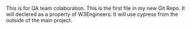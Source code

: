 This is for QA team colaboration.
This is the first file in my new Git Repo.
It will declered as a property of W3Engineers.
It will use cypress from the outside of the main project.
